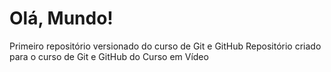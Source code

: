 # Olá, Mundo!
Primeiro repositório versionado do curso de Git e GitHub
Repositório criado para o curso de Git e GitHub do Curso em Vídeo
